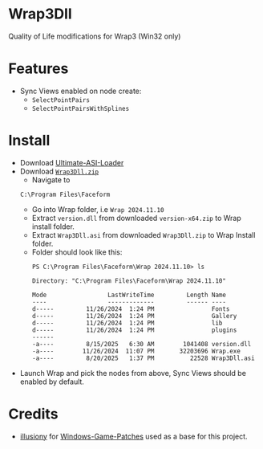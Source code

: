 # Wrap3Dll

Quality of Life modifications for Wrap3 (Win32 only)

# Features

- Sync Views enabled on node create:
  - `SelectPointPairs`
  - `SelectPointPairsWithSplines`

# Install

- Download [Ultimate-ASI-Loader](https://github.com/ThirteenAG/Ultimate-ASI-Loader/releases/download/x64-latest/version-x64.zip)
- Download [`Wrap3Dll.zip`](https://github.com/notanenergydrinkaddict/Wrap3Dll/releases/latest/download/Wrap3Dll.zip)
    - Navigate to
    ```
    C:\Program Files\Faceform
    ```
    - Go into Wrap folder, i.e `Wrap 2024.11.10`
    - Extract `version.dll` from downloaded `version-x64.zip` to Wrap install folder.
    - Extract `Wrap3Dll.asi` from downloaded `Wrap3Dll.zip` to Wrap Install folder.
    - Folder should look like this:
      ```
      PS C:\Program Files\Faceform\Wrap 2024.11.10> ls

      Directory: "C:\Program Files\Faceform\Wrap 2024.11.10"

      Mode                 LastWriteTime         Length Name
      ----                 -------------         ------ ----
      d-----         11/26/2024  1:24 PM                Fonts
      d-----         11/26/2024  1:24 PM                Gallery
      d-----         11/26/2024  1:24 PM                lib
      d-----         11/26/2024  1:24 PM                plugins
      ------
      -a----         8/15/2025   6:30 AM        1041408 version.dll
      -a----        11/26/2024  11:07 PM       32203696 Wrap.exe
      -a----         8/20/2025   1:37 PM          22528 Wrap3Dll.asi
      ```
- Launch Wrap and pick the nodes from above, Sync Views should be enabled by default.

# Credits

- [illusiony](https://github.com/illusion0001) for [Windows-Game-Patches](https://github.com/illusion0001/Windows-Game-Patches) used as a base for this project.
